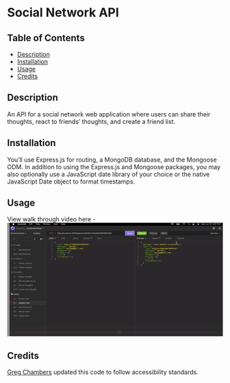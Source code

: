 # Social Network API



## Table of Contents
* [Description](#Description)
* [Installation](#installation)
* [Usage](#Usage)
* [Credits](#credits)




## Description
        
An API for a social network web application where users can share their thoughts, react to friends’ thoughts, and create a friend list.

## Installation

You’ll use Express.js for routing, a MongoDB database, and the Mongoose ODM. In addition to using the Express.js and Mongoose packages, you may also optionally use a JavaScript date library of your choice or the native JavaScript Date object to format timestamps.

## Usage


View walk through video here - <a href ="https://drive.google.com/file/d/1HshIcBLfOM-_BGqHj9jgVCrPvsK-puhJ/view"><img src="socialnetworkapi.png"></a><br>



## Credits

[Greg Chambers](https://github.com/Gcoder9/socialnetworkapi) updated this code to follow accessibility standards.
